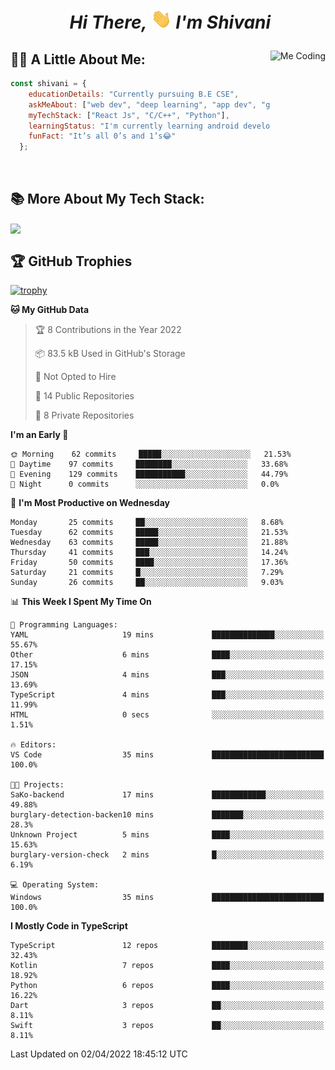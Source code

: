 # <p align="center">️ _Hi There, <img src="https://raw.githubusercontent.com/SanjayDevTech/SanjayDevTech/master/assets/wave.gif" alt="waving hand" width="33px"> I'm Shivani_</p>

<img align="right" alt="Me Coding" height="200" src="https://media.giphy.com/media/L1R1tvI9svkIWwpVYr/giphy.gif">

## 👩‍💻 **A Little About Me:**
```jsx
const shivani = {
    educationDetails: "Currently pursuing B.E CSE",
    askMeAbout: ["web dev", "deep learning", "app dev", "gardening"],
    myTechStack: ["React Js", "C/C++", "Python"],
    learningStatus: "I'm currently learning android development",
    funFact: "It’s all 0’s and 1’s😂"
  };
```

<br/>

## 📚 **More About My Tech Stack:**

   <img align="center" src="https://github-readme-stats.vercel.app/api/top-langs/?username=shivu-srk&layout=compact&theme=vue-dark"/>
   <br/>
   
## 🏆 GitHub Trophies

[![trophy](https://github-profile-trophy.vercel.app/?username=shivu-srk&theme=nord&column=7)](https://github.com/ryo-ma/github-profile-trophy)

<!--START_SECTION:waka-->
**🐱 My GitHub Data** 

> 🏆 8 Contributions in the Year 2022
 > 
> 📦 83.5 kB Used in GitHub's Storage 
 > 
> 🚫 Not Opted to Hire
 > 
> 📜 14 Public Repositories 
 > 
> 🔑 8 Private Repositories  
 > 
**I'm an Early 🐤** 

```text
🌞 Morning    62 commits     █████░░░░░░░░░░░░░░░░░░░░   21.53% 
🌆 Daytime    97 commits     ████████░░░░░░░░░░░░░░░░░   33.68% 
🌃 Evening    129 commits    ███████████░░░░░░░░░░░░░░   44.79% 
🌙 Night      0 commits      ░░░░░░░░░░░░░░░░░░░░░░░░░   0.0%

```
📅 **I'm Most Productive on Wednesday** 

```text
Monday       25 commits     ██░░░░░░░░░░░░░░░░░░░░░░░   8.68% 
Tuesday      62 commits     █████░░░░░░░░░░░░░░░░░░░░   21.53% 
Wednesday    63 commits     █████░░░░░░░░░░░░░░░░░░░░   21.88% 
Thursday     41 commits     ███░░░░░░░░░░░░░░░░░░░░░░   14.24% 
Friday       50 commits     ████░░░░░░░░░░░░░░░░░░░░░   17.36% 
Saturday     21 commits     █░░░░░░░░░░░░░░░░░░░░░░░░   7.29% 
Sunday       26 commits     ██░░░░░░░░░░░░░░░░░░░░░░░   9.03%

```


📊 **This Week I Spent My Time On** 

```text
💬 Programming Languages: 
YAML                     19 mins             ██████████████░░░░░░░░░░░   55.67% 
Other                    6 mins              ████░░░░░░░░░░░░░░░░░░░░░   17.15% 
JSON                     4 mins              ███░░░░░░░░░░░░░░░░░░░░░░   13.69% 
TypeScript               4 mins              ███░░░░░░░░░░░░░░░░░░░░░░   11.99% 
HTML                     0 secs              ░░░░░░░░░░░░░░░░░░░░░░░░░   1.51%

🔥 Editors: 
VS Code                  35 mins             █████████████████████████   100.0%

🐱‍💻 Projects: 
SaKo-backend             17 mins             ████████████░░░░░░░░░░░░░   49.88% 
burglary-detection-backen10 mins             ███████░░░░░░░░░░░░░░░░░░   28.3% 
Unknown Project          5 mins              ████░░░░░░░░░░░░░░░░░░░░░   15.63% 
burglary-version-check   2 mins              █░░░░░░░░░░░░░░░░░░░░░░░░   6.19%

💻 Operating System: 
Windows                  35 mins             █████████████████████████   100.0%

```

**I Mostly Code in TypeScript** 

```text
TypeScript               12 repos            ████████░░░░░░░░░░░░░░░░░   32.43% 
Kotlin                   7 repos             ████░░░░░░░░░░░░░░░░░░░░░   18.92% 
Python                   6 repos             ████░░░░░░░░░░░░░░░░░░░░░   16.22% 
Dart                     3 repos             ██░░░░░░░░░░░░░░░░░░░░░░░   8.11% 
Swift                    3 repos             ██░░░░░░░░░░░░░░░░░░░░░░░   8.11%

```



 Last Updated on 02/04/2022 18:45:12 UTC
<!--END_SECTION:waka-->
